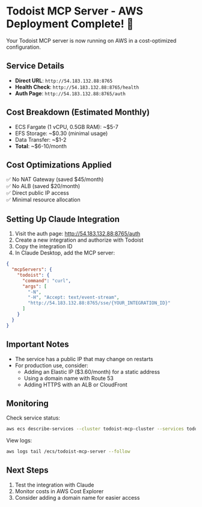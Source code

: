 # Todoist MCP Server - AWS Deployment Complete! 🎉

Your Todoist MCP server is now running on AWS in a cost-optimized configuration.

## Service Details

- **Direct URL**: `http://54.183.132.88:8765`
- **Health Check**: `http://54.183.132.88:8765/health`
- **Auth Page**: `http://54.183.132.88:8765/auth`

## Cost Breakdown (Estimated Monthly)

- ECS Fargate (1 vCPU, 0.5GB RAM): ~$5-7
- EFS Storage: ~$0.30 (minimal usage)
- Data Transfer: ~$1-2
- **Total**: ~$6-10/month

## Cost Optimizations Applied

✅ No NAT Gateway (saved $45/month)  
✅ No ALB (saved $20/month)  
✅ Direct public IP access  
✅ Minimal resource allocation  

## Setting Up Claude Integration

1. Visit the auth page: http://54.183.132.88:8765/auth
2. Create a new integration and authorize with Todoist
3. Copy the integration ID
4. In Claude Desktop, add the MCP server:

```json
{
  "mcpServers": {
    "todoist": {
      "command": "curl",
      "args": [
        "-N",
        "-H", "Accept: text/event-stream",
        "http://54.183.132.88:8765/sse/{YOUR_INTEGRATION_ID}"
      ]
    }
  }
}
```

## Important Notes

- The service has a public IP that may change on restarts
- For production use, consider:
  - Adding an Elastic IP ($3.60/month) for a static address
  - Using a domain name with Route 53
  - Adding HTTPS with an ALB or CloudFront

## Monitoring

Check service status:
```bash
aws ecs describe-services --cluster todoist-mcp-cluster --services todoist-mcp-service --query 'services[0].runningCount'
```

View logs:
```bash
aws logs tail /ecs/todoist-mcp-server --follow
```

## Next Steps

1. Test the integration with Claude
2. Monitor costs in AWS Cost Explorer
3. Consider adding a domain name for easier access